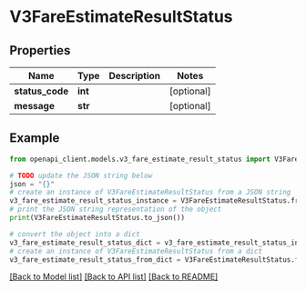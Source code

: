 # V3FareEstimateResultStatus


## Properties

Name | Type | Description | Notes
------------ | ------------- | ------------- | -------------
**status_code** | **int** |  | [optional] 
**message** | **str** |  | [optional] 

## Example

```python
from openapi_client.models.v3_fare_estimate_result_status import V3FareEstimateResultStatus

# TODO update the JSON string below
json = "{}"
# create an instance of V3FareEstimateResultStatus from a JSON string
v3_fare_estimate_result_status_instance = V3FareEstimateResultStatus.from_json(json)
# print the JSON string representation of the object
print(V3FareEstimateResultStatus.to_json())

# convert the object into a dict
v3_fare_estimate_result_status_dict = v3_fare_estimate_result_status_instance.to_dict()
# create an instance of V3FareEstimateResultStatus from a dict
v3_fare_estimate_result_status_from_dict = V3FareEstimateResultStatus.from_dict(v3_fare_estimate_result_status_dict)
```
[[Back to Model list]](../README.md#documentation-for-models) [[Back to API list]](../README.md#documentation-for-api-endpoints) [[Back to README]](../README.md)


